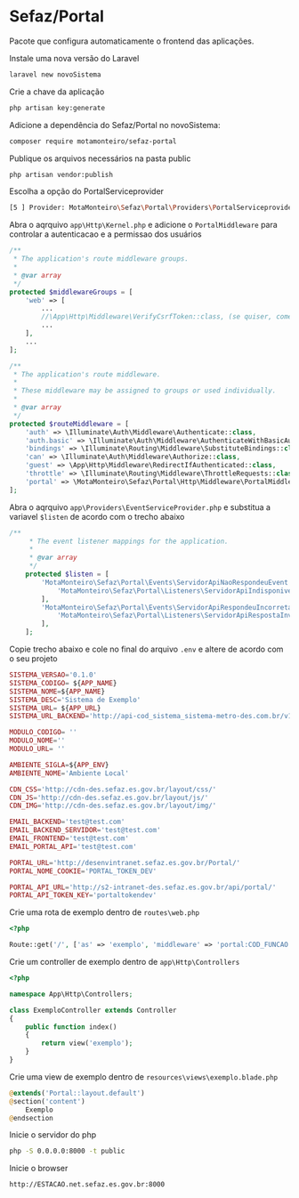 # Sefaz/Portal
Pacote que configura automaticamente o frontend das aplicações.

Instale uma nova versão do Laravel
``` bash
laravel new novoSistema
```

Crie a chave da aplicação
``` bash
php artisan key:generate
```

Adicione a dependência do Sefaz/Portal no novoSistema:
``` bash
composer require motamonteiro/sefaz-portal
```

Publique os arquivos necessários na pasta public
``` bash
php artisan vendor:publish
```

Escolha a opção do PortalServiceprovider
``` bash
[5 ] Provider: MotaMonteiro\Sefaz\Portal\Providers\PortalServiceprovider
```

Abra o aqrquivo `app\Http\Kernel.php` e adicione o `PortalMiddleware` para controlar a autenticacao e a permissao dos usuários
``` php
/**
 * The application's route middleware groups.
 *
 * @var array
 */
protected $middlewareGroups = [
    'web' => [
        ...
        //\App\Http\Middleware\VerifyCsrfToken::class, (se quiser, comente a verificação do CsrfToken)
        ...
    ],
    ...
];

/**
 * The application's route middleware.
 *
 * These middleware may be assigned to groups or used individually.
 *
 * @var array
 */
protected $routeMiddleware = [
    'auth' => \Illuminate\Auth\Middleware\Authenticate::class,
    'auth.basic' => \Illuminate\Auth\Middleware\AuthenticateWithBasicAuth::class,
    'bindings' => \Illuminate\Routing\Middleware\SubstituteBindings::class,
    'can' => \Illuminate\Auth\Middleware\Authorize::class,
    'guest' => \App\Http\Middleware\RedirectIfAuthenticated::class,
    'throttle' => \Illuminate\Routing\Middleware\ThrottleRequests::class,
    'portal' => \MotaMonteiro\Sefaz\Portal\Http\Middleware\PortalMiddleware::class,
];
```

Abra o aqrquivo `app\Providers\EventServiceProvider.php` e substitua a variavel `$listen` de acordo com o trecho abaixo
``` php
/**
     * The event listener mappings for the application.
     *
     * @var array
     */
    protected $listen = [
        'MotaMonteiro\Sefaz\Portal\Events\ServidorApiNaoRespondeuEvent' => [
            'MotaMonteiro\Sefaz\Portal\Listeners\ServidorApiIndisponivelListener',
        ],
        'MotaMonteiro\Sefaz\Portal\Events\ServidorApiRespondeuIncorretamenteEvent' => [
            'MotaMonteiro\Sefaz\Portal\Listeners\ServidorApiRespostaInvalidaListener',
        ],
    ];
```

Copie trecho abaixo e cole no final do arquivo `.env` e altere de acordo com o seu projeto
``` php
SISTEMA_VERSAO='0.1.0'
SISTEMA_CODIGO= ${APP_NAME}
SISTEMA_NOME=${APP_NAME}
SISTEMA_DESC='Sistema de Exemplo'
SISTEMA_URL= ${APP_URL}
SISTEMA_URL_BACKEND='http://api-cod_sistema_sistema-metro-des.com.br/v1/'

MODULO_CODIGO= ''
MODULO_NOME=''
MODULO_URL= ''

AMBIENTE_SIGLA=${APP_ENV}
AMBIENTE_NOME='Ambiente Local'

CDN_CSS='http://cdn-des.sefaz.es.gov.br/layout/css/'
CDN_JS='http://cdn-des.sefaz.es.gov.br/layout/js/'
CDN_IMG='http://cdn-des.sefaz.es.gov.br/layout/img/'

EMAIL_BACKEND='test@test.com'
EMAIL_BACKEND_SERVIDOR='test@test.com'
EMAIL_FRONTEND='test@test.com'
EMAIL_PORTAL_API='test@test.com'

PORTAL_URL='http://desenvintranet.sefaz.es.gov.br/Portal/'
PORTAL_NOME_COOKIE='PORTAL_TOKEN_DEV'

PORTAL_API_URL='http://s2-intranet-des.sefaz.es.gov.br/api/portal/'
PORTAL_API_TOKEN_KEY='portaltokendev'
```

Crie uma rota de exemplo dentro de `routes\web.php`
``` php
<?php

Route::get('/', ['as' => 'exemplo', 'middleware' => 'portal:COD_FUNCAO', 'uses' => 'ExemploController@index']);
```

Crie um controller de exemplo dentro de `app\Http\Controllers`
``` php
<?php

namespace App\Http\Controllers;

class ExemploController extends Controller
{
    public function index()
    {
        return view('exemplo');
    }
}
```

Crie uma view de exemplo dentro de `resources\views\exemplo.blade.php`
``` php
@extends('Portal::layout.default')
@section('content')
    Exemplo
@endsection
```

Inicie o servidor do php
``` bash
php -S 0.0.0.0:8000 -t public
```

Inicie o browser
``` bash
http://ESTACAO.net.sefaz.es.gov.br:8000
```
